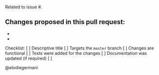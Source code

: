Related to issue #.

Changes proposed in this pull request:
- 
- 
- 

Checklist:
[ ] Descriptive title
[ ] Targets the `master` branch
[ ] Changes are functional 
[ ] Tests were added for the changes
[ ] Documentation was updated (if required)
[ ] 

@elodiegermani
